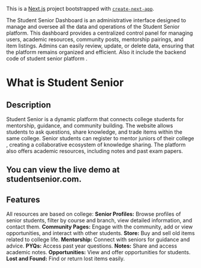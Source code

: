 This is a [Next.js](https://nextjs.org) project bootstrapped with [`create-next-app`](https://nextjs.org/docs/app/api-reference/cli/create-next-app).

The Student Senior Dashboard is an administrative interface designed to manage and oversee all the data and operations of the Student Senior platform. This dashboard provides a centralized control panel for managing users, academic resources, community posts, mentorship pairings, and item listings. Admins can easily review, update, or delete data, ensuring that the platform remains organized and efficient. Also it include the backend code of student senior platform .


# What is Student Senior 
## Description
Student Senior is a dynamic platform that connects college students for mentorship, guidance, and community building. The website allows students to ask questions, share knowledge, and trade items within the same college. Senior students can register to mentor juniors of their college , creating a collaborative ecosystem of knowledge sharing. The platform also offers academic resources, including notes and past exam papers.

## You can view the live demo at studentsenior.com.

## Features
All resources are based on college:
**Senior Profiles:** Browse profiles of senior students, filter by course and branch, view detailed information, and contact them.
**Community Pages:** Engage with the community, add or view opportunities, and interact with other students.
**Store:** Buy and sell old items related to college life.
**Mentorship:** Connect with seniors for guidance and advice.
**PYQs:** Access past year questions.
**Notes:** Share and access academic notes.
**Opportunities:** View and offer opportunities for students.
**Lost and Found:** Find or return lost items easily.
